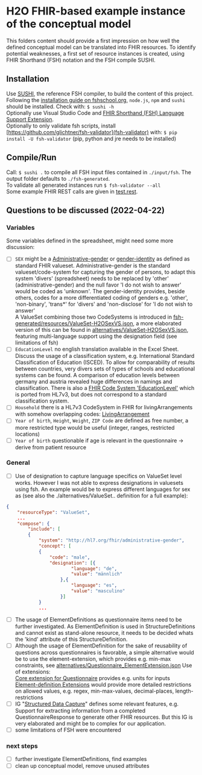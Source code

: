 # H2O FHIR-based example instance of the conceptual model

This folders content should provide a first impression on how well the defined conceptual model can be translated into FHIR resources. To identify potential weaknesses, a first set of resource instances is created, using FHIR Shorthand (FSH) notation and the FSH compile SUSHI.

## Installation
Use [SUSHI](https://fshschool.org/docs/sushi/), the reference FSH compiler, to build the content of this project.  
Following the [installation guide on fshschool.org](https://fshschool.org/docs/sushi/installation/), `node.js`, `npm` and `sushi` should be installed. Check with: `$ sushi -h`  
Optionally use Visual Studio Code and [FHIR Shorthand (FSH) Language Support Extension](https://marketplace.visualstudio.com/items?itemName=MITRE-Health.vscode-language-fsh).  
Optionally to only validate fsh scripts, install [https://github.com/glichtner/fsh-validator](fsh-validator) with: `$ pip install -U fsh-validator` (pip, python and jre needs to be installed)

## Compile/Run
Call: `$ sushi .` to compile all FSH input files contained in `./input/fsh`. The output folder defaults to `./fsh-generated`.  
To validate all generated instances run `$ fsh-validator --all`   
Some example FHIR REST calls are given in [test.rest](test.rest).

## Questions to be discussed (2022-04-22)
### Variables
Some variables defined in the spreadsheet, might need some more discussion:
- [ ] `SEX` might be a [Administrative-gender](http://hl7.org/fhir/r4/valueset-administrative-gender.html) or [gender-identity](http://hl7.org/fhir/ValueSet/gender-identity) as defined as standard FHIR valueset.
Administrative-gender is the standard valueset/code-system for capturing the gender of persons, to adapt this system 'divers' (spreadsheet) needs to be replaced by 'other' (administrative-gender) and the null favor 'I do not wish to answer' would be coded as 'unknown'.
The gender-identity provides, beside others, codes for a more differentiated coding of genders e.g. 'other', 'non-binary', 'trans*' for 'divers' and 'non-disclose' for 'I do not wish to answer'   
 A ValueSet combining those two CodeSystems is introduced in [fsh-generated/resources/ValueSet-H2OSexVS.json](fsh-generated/resources/ValueSet-H2OSexVS.json), a more elaborated version of this can be found in [alternatives/ValueSet-H2OSexVS.json](alternatives/ValueSet-H2OSexVS.json), featuring multi-language support using the designation field (see limitations of fsh)
- [ ] `EducationLevel` no english translation available in the Excel Sheet. Discuss the usage of a classification system, e.g. International Standard Classification of Education (ISCED). To allow for comparability of results between countries, very divers sets of types of schools and educational systems can be found. A comparison of education levels between germany and austria revealed huge differences in namings and classification.
There is also a [FHIR Code System 'EducationLevel'](https://www.hl7.org/fhir/v3/EducationLevel/cs.html) which is ported from HL7v3, but does not correspond to a standard classification system.
- [ ] `Household` there is a HL7v3 CodeSystem in FHIR for livingArrangements with somehow overlapping codes: [LivingArrangement](https://www.hl7.org/fhir/v3/LivingArrangement/cs.html)
- [ ] `Year of birth`, `Height`, `Weight`, `ZIP Code` are defined as free number, a more restricted type would be useful (integer, ranges, restricted locations)
- [ ] `Year of birth` questionable if age is relevant in the questionnaire -> derive from patient resource

### General
- [ ] Use of designation to capture language specifics on ValueSet level works. However I was not able to express designations in valuesets using fsh. An example would be to express different languages for sex as (see also the ./alternatives/ValueSet.. definition for a full example):
```json
{
    "resourceType": "ValueSet",
    ...
    "compose": {
        "include": [
        {
            "system": "http://hl7.org/fhir/administrative-gender",
            "concept": [
            {
                "code": "male",
                "designation": [{
                        "language": "de",
                        "value": "männlich"
                    },{
                        "language": "es",
                        "value": "masculino"
                    }]
            }
            ...
```

- [ ] The usage of ElementDefinitions as questionnaire items need to be further investigated. As ElementDefinition is used in StructureDefinitions and cannot exist as stand-alone resource, it needs to be decided whats the 'kind' attribute of this StructureDefinition.  
- [ ] Although the usage of ElementDefinition for the sake of reusability of questions across questionnaires is favorable, a simple alternative would be to use the element-extension, which provides e.g. min-max constraints, see [alternatives/Questionnaire_ElementExtension.json](alternatives/Questionnaire_ElementExtension.json)
Use of extensions:  
[Core extension for Questionnaire](https://www.hl7.org/fhir/questionnaire-extensions.html) provides e.g. units for inputs  
[Element-definition Extensions](https://www.hl7.org/fhir/element-extensions.html) would provide more detailed restrictions on allowed values, e.g. regex, min-max-values, decimal-places, length-restrictions
- [ ] IG "[Structured Data Capture](https://www.hl7.org/fhir/questionnaire.html)" defines some relevant features, e.g. Support for extracting information from a completed QuestionnaireResponse to generate other FHIR resources. But this IG is very elaborated and might be to complex for our application.
- [ ] some limitations of FSH were encountered

### next steps
- [ ] further investigate ElementDefinitions, find examples
- [ ] clean up conceptual model, remove unused attributes